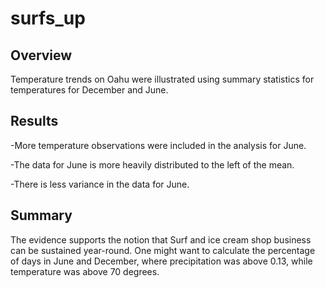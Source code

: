 # surfs_up
## Overview 
Temperature trends on Oahu were illustrated using summary statistics for temperatures for December and June.

## Results
-More temperature observations were included in the analysis for June. 

-The data for June is more heavily distributed to the left of the mean.

-There is less variance in the data for June.

## Summary

The evidence supports the notion that Surf and ice cream shop business can be sustained year-round. One might want to calculate the percentage of days in June and December, where precipitation was above 0.13, while temperature was above 70 degrees.

